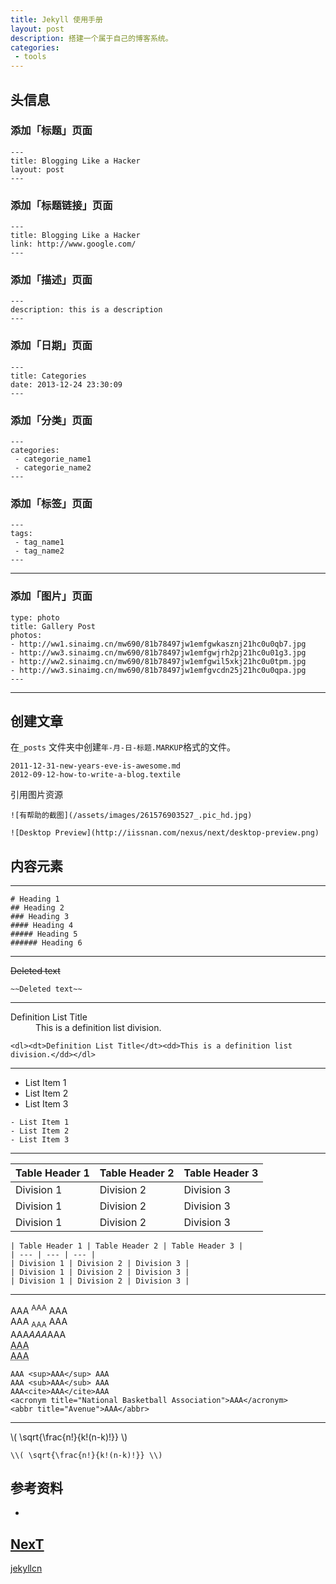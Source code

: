 ```yaml
---
title: Jekyll 使用手册
layout: post
description: 搭建一个属于自己的博客系统。
categories:
 - tools
---
```


## 头信息

### 添加「标题」页面

```
---
title: Blogging Like a Hacker
layout: post
---
```

### 添加「标题链接」页面

```
---
title: Blogging Like a Hacker
link: http://www.google.com/
---
```

### 添加「描述」页面

```
---
description: this is a description
---
```

### 添加「日期」页面

```
---
title: Categories
date: 2013-12-24 23:30:09
---
```

### 添加「分类」页面

```
---
categories:
 - categorie_name1
 - categorie_name2
---
```

### 添加「标签」页面

```
---
tags:
 - tag_name1
 - tag_name2
---
```

---

### 添加「图片」页面

```
type: photo
title: Gallery Post
photos:
- http://ww1.sinaimg.cn/mw690/81b78497jw1emfgwkasznj21hc0u0qb7.jpg
- http://ww3.sinaimg.cn/mw690/81b78497jw1emfgwjrh2pj21hc0u01g3.jpg
- http://ww2.sinaimg.cn/mw690/81b78497jw1emfgwil5xkj21hc0u0tpm.jpg
- http://ww3.sinaimg.cn/mw690/81b78497jw1emfgvcdn25j21hc0u0qpa.jpg
---
```

---

## 创建文章

在`_posts` 文件夹中创建`年-月-日-标题.MARKUP`格式的文件。

```
2011-12-31-new-years-eve-is-awesome.md
2012-09-12-how-to-write-a-blog.textile
```

引用图片资源

```
![有帮助的截图](/assets/images/261576903527_.pic_hd.jpg)

![Desktop Preview](http://iissnan.com/nexus/next/desktop-preview.png)
```

## 内容元素

---

```
# Heading 1
## Heading 2
### Heading 3
#### Heading 4
##### Heading 5
###### Heading 6
```

---

~~Deleted text~~

```
~~Deleted text~~
```

---

<dl><dt>Definition List Title</dt><dd>This is a definition list division.</dd></dl>

```
<dl><dt>Definition List Title</dt><dd>This is a definition list division.</dd></dl>
```

---

- List Item 1
- List Item 2
- List Item 3


```
- List Item 1
- List Item 2
- List Item 3
```

---

| Table Header 1 | Table Header 2 | Table Header 3 |
| --- | --- | --- |
| Division 1 | Division 2 | Division 3 |
| Division 1 | Division 2 | Division 3 |
| Division 1 | Division 2 | Division 3 |

```
| Table Header 1 | Table Header 2 | Table Header 3 |
| --- | --- | --- |
| Division 1 | Division 2 | Division 3 |
| Division 1 | Division 2 | Division 3 |
| Division 1 | Division 2 | Division 3 |
```

---

AAA <sup>AAA</sup> AAA <br/>
AAA <sub>AAA</sub> AAA <br/>
AAA<cite>AAA</cite>AAA <br/>
<acronym title="National Basketball Association">AAA</acronym> <br/>
<abbr title="Avenue">AAA</abbr>

```
AAA <sup>AAA</sup> AAA 
AAA <sub>AAA</sub> AAA 
AAA<cite>AAA</cite>AAA 
<acronym title="National Basketball Association">AAA</acronym> 
<abbr title="Avenue">AAA</abbr>
```

---

\\( \sqrt{\frac{n!}{k!(n-k)!}} \\)

```
\\( \sqrt{\frac{n!}{k!(n-k)!}} \\)
```

## 参考资料

- 
[NexT](http://theme-next.simpleyyt.com)
- 
[jekyllcn](http://jekyllcn.com)